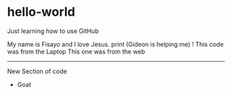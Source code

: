 # hello-world
Just learning how to use GitHub

My name is Fisayo and I love Jesus. 
print (Gideon is helping me) ! This code was from the Laptop
This one was from the web

---------------------------------
New Section of code

* Goat


